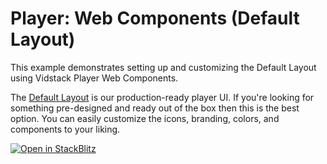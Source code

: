 # Player: Web Components (Default Layout)

This example demonstrates setting up and customizing the Default Layout using Vidstack Player
Web Components.

The [Default Layout][default-layout] is our production-ready player UI. If you're looking for
something pre-designed and ready out of the box then this is the best option. You can easily
customize the icons, branding, colors, and components to your liking.

[![Open in StackBlitz](https://developer.stackblitz.com/img/open_in_stackblitz.svg)][stackblitz-demo]

[default-layout]: https://vidstack.io/docs/wc/player/components/layouts/default-layout
[stackblitz-demo]: https://stackblitz.com/fork/github/vidstack/examples/tree/main/player/web-components/default-layout?title=Vidstack%20Player%20-%20Web%20Components%20%28Default%20Layout%29&file=src/main.ts&showSidebar=1
